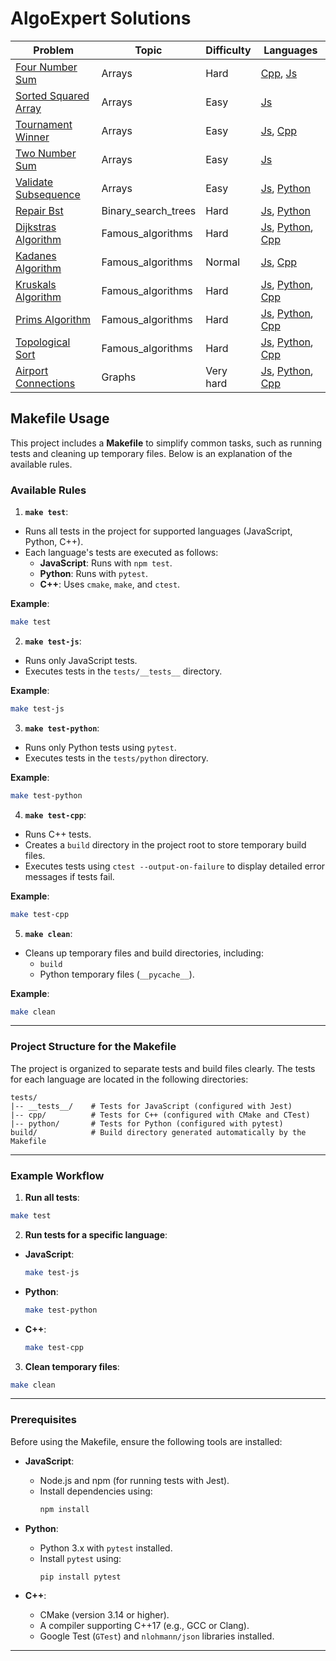 # AlgoExpert Solutions

<!-- START_TABLE -->

| Problem                                                                                                                    | Topic               | Difficulty | Languages                                                                                                                                                                                                                                                                                                                                          |
| -------------------------------------------------------------------------------------------------------------------------- | ------------------- | ---------- | -------------------------------------------------------------------------------------------------------------------------------------------------------------------------------------------------------------------------------------------------------------------------------------------------------------------------------------------------- |
| [Four Number Sum](https://github.com/dmaman86/algo-solutions/tree/main/problems/arrays/four_number_sum)                    | Arrays              | Hard       | [Cpp](https://github.com/dmaman86/algo-solutions/tree/main/problems/arrays/four_number_sum/cpp), [Js](https://github.com/dmaman86/algo-solutions/tree/main/problems/arrays/four_number_sum/js)                                                                                                                                                     |
| [Sorted Squared Array](https://github.com/dmaman86/algo-solutions/tree/main/problems/arrays/sorted_squared_array)          | Arrays              | Easy       | [Js](https://github.com/dmaman86/algo-solutions/tree/main/problems/arrays/sorted_squared_array/js)                                                                                                                                                                                                                                                 |
| [Tournament Winner](https://github.com/dmaman86/algo-solutions/tree/main/problems/arrays/tournament_winner)                | Arrays              | Easy       | [Js](https://github.com/dmaman86/algo-solutions/tree/main/problems/arrays/tournament_winner/js), [Cpp](https://github.com/dmaman86/algo-solutions/tree/main/problems/arrays/tournament_winner/cpp)                                                                                                                                                 |
| [Two Number Sum](https://github.com/dmaman86/algo-solutions/tree/main/problems/arrays/two_number_sum)                      | Arrays              | Easy       | [Js](https://github.com/dmaman86/algo-solutions/tree/main/problems/arrays/two_number_sum/js)                                                                                                                                                                                                                                                       |
| [Validate Subsequence](https://github.com/dmaman86/algo-solutions/tree/main/problems/arrays/validate_subsequence)          | Arrays              | Easy       | [Js](https://github.com/dmaman86/algo-solutions/tree/main/problems/arrays/validate_subsequence/js), [Python](https://github.com/dmaman86/algo-solutions/tree/main/problems/arrays/validate_subsequence/python)                                                                                                                                     |
| [Repair Bst](https://github.com/dmaman86/algo-solutions/tree/main/problems/binary_search_trees/repair_bst)                 | Binary_search_trees | Hard       | [Js](https://github.com/dmaman86/algo-solutions/tree/main/problems/binary_search_trees/repair_bst/js), [Python](https://github.com/dmaman86/algo-solutions/tree/main/problems/binary_search_trees/repair_bst/python)                                                                                                                               |
| [Dijkstras Algorithm](https://github.com/dmaman86/algo-solutions/tree/main/problems/famous_algorithms/dijkstras_algorithm) | Famous_algorithms   | Hard       | [Js](https://github.com/dmaman86/algo-solutions/tree/main/problems/famous_algorithms/dijkstras_algorithm/js), [Python](https://github.com/dmaman86/algo-solutions/tree/main/problems/famous_algorithms/dijkstras_algorithm/python), [Cpp](https://github.com/dmaman86/algo-solutions/tree/main/problems/famous_algorithms/dijkstras_algorithm/cpp) |
| [Kadanes Algorithm](https://github.com/dmaman86/algo-solutions/tree/main/problems/famous_algorithms/kadanes_algorithm)     | Famous_algorithms   | Normal     | [Js](https://github.com/dmaman86/algo-solutions/tree/main/problems/famous_algorithms/kadanes_algorithm/js), [Cpp](https://github.com/dmaman86/algo-solutions/tree/main/problems/famous_algorithms/kadanes_algorithm/cpp)                                                                                                                           |
| [Kruskals Algorithm](https://github.com/dmaman86/algo-solutions/tree/main/problems/famous_algorithms/kruskals_algorithm)   | Famous_algorithms   | Hard       | [Js](https://github.com/dmaman86/algo-solutions/tree/main/problems/famous_algorithms/kruskals_algorithm/js), [Python](https://github.com/dmaman86/algo-solutions/tree/main/problems/famous_algorithms/kruskals_algorithm/python), [Cpp](https://github.com/dmaman86/algo-solutions/tree/main/problems/famous_algorithms/kruskals_algorithm/cpp)    |
| [Prims Algorithm](https://github.com/dmaman86/algo-solutions/tree/main/problems/famous_algorithms/prims_algorithm)         | Famous_algorithms   | Hard       | [Js](https://github.com/dmaman86/algo-solutions/tree/main/problems/famous_algorithms/prims_algorithm/js), [Python](https://github.com/dmaman86/algo-solutions/tree/main/problems/famous_algorithms/prims_algorithm/python), [Cpp](https://github.com/dmaman86/algo-solutions/tree/main/problems/famous_algorithms/prims_algorithm/cpp)             |
| [Topological Sort](https://github.com/dmaman86/algo-solutions/tree/main/problems/famous_algorithms/topological_sort)       | Famous_algorithms   | Hard       | [Js](https://github.com/dmaman86/algo-solutions/tree/main/problems/famous_algorithms/topological_sort/js), [Python](https://github.com/dmaman86/algo-solutions/tree/main/problems/famous_algorithms/topological_sort/python), [Cpp](https://github.com/dmaman86/algo-solutions/tree/main/problems/famous_algorithms/topological_sort/cpp)          |
| [Airport Connections](https://github.com/dmaman86/algo-solutions/tree/main/problems/graphs/airport_connections)            | Graphs              | Very hard  | [Js](https://github.com/dmaman86/algo-solutions/tree/main/problems/graphs/airport_connections/js), [Python](https://github.com/dmaman86/algo-solutions/tree/main/problems/graphs/airport_connections/python), [Cpp](https://github.com/dmaman86/algo-solutions/tree/main/problems/graphs/airport_connections/cpp)                                  |

<!-- END_TABLE -->

## **Makefile Usage**

This project includes a **Makefile** to simplify common tasks, such as
running tests and cleaning up temporary files. Below is an
explanation of the available rules.

### **Available Rules**

1. **`make test`**:

- Runs all tests in the project for supported languages (JavaScript, Python, C++).
- Each language's tests are executed as follows:
  - **JavaScript**: Runs with `npm test`.
  - **Python**: Runs with `pytest`.
  - **C++**: Uses `cmake`, `make`, and `ctest`.

**Example**:

```bash
make test
```

2. **`make test-js`**:

- Runs only JavaScript tests.
- Executes tests in the `tests/__tests__` directory.

**Example**:

```bash
make test-js
```

3. **`make test-python`**:

- Runs only Python tests using `pytest`.
- Executes tests in the `tests/python` directory.

**Example**:

```bash
make test-python
```

4. **`make test-cpp`**:

- Runs C++ tests.
- Creates a `build` directory in the project root to store temporary build files.
- Executes tests using `ctest --output-on-failure` to display detailed error
  messages if tests fail.

**Example**:

```bash
make test-cpp
```

5. **`make clean`**:

- Cleans up temporary files and build directories, including:
  - `build`
  - Python temporary files (`__pycache__`).

**Example**:

```bash
make clean
```

---

### **Project Structure for the Makefile**

The project is organized to separate tests and build files clearly.
The tests for each language are located in the following directories:

```plaintext
tests/
|-- __tests__/    # Tests for JavaScript (configured with Jest)
|-- cpp/          # Tests for C++ (configured with CMake and CTest)
|-- python/       # Tests for Python (configured with pytest)
build/            # Build directory generated automatically by the Makefile
```

---

### **Example Workflow**

1. **Run all tests**:

```bash
make test
```

2. **Run tests for a specific language**:

- **JavaScript**:

  ```bash
  make test-js
  ```

- **Python**:

  ```bash
  make test-python
  ```

- **C++**:
  ```bash
  make test-cpp
  ```

3. **Clean temporary files**:

```bash
make clean
```

---

### **Prerequisites**

Before using the Makefile, ensure the following tools are installed:

- **JavaScript**:

  - Node.js and npm (for running tests with Jest).
  - Install dependencies using:
    ```bash
    npm install
    ```

- **Python**:

  - Python 3.x with `pytest` installed.
  - Install `pytest` using:
    ```bash
    pip install pytest
    ```

- **C++**:
  - CMake (version 3.14 or higher).
  - A compiler supporting C++17 (e.g., GCC or Clang).
  - Google Test (`GTest`) and `nlohmann/json` libraries installed.

---
